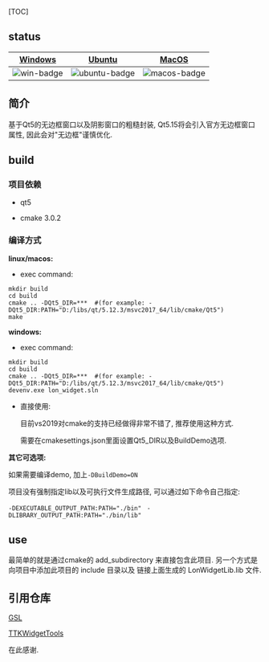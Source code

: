 [TOC]



## status

| [Windows][win-link]| [Ubuntu][ubuntu-link]|[MacOS][macos-link]|
|---------------|---------------|-----------------|
| ![win-badge]  | ![ubuntu-badge]      | ![macos-badge] |


[win-link]: https://github.com/chonlon/Widget/actions?query=workflow%3AWindows "WindowsAction"
[win-badge]: https://github.com/chonlon/Widget/workflows/Windows/badge.svg  "Windows"

[ubuntu-link]: https://github.com/chonlon/Widget/actions?query=workflow%3AUbuntu "UbuntuAction"
[ubuntu-badge]: https://github.com/chonlon/Widget/workflows/Ubuntu/badge.svg "Ubuntu"

[macos-link]: https://github.com/chonlon/Widget/actions?query=workflow%3AMacOS "MacOSAction"
[macos-badge]: https://github.com/chonlon/Widget/workflows/MacOS/badge.svg "MacOS"

## 简介

基于Qt5的无边框窗口以及阴影窗口的粗糙封装, Qt5.15将会引入官方无边框窗口属性, 因此会对"无边框"谨慎优化.



## build

### 项目依赖

- qt5

- cmake 3.0.2

### 编译方式

**linux/macos:**

- exec command:

```shell
mkdir build
cd build
cmake .. -DQt5_DIR=***  #(for example: -DQt5_DIR:PATH="D:/libs/qt/5.12.3/msvc2017_64/lib/cmake/Qt5")
make
```



**windows:**

- exec command:

```shell
mkdir build
cd build
cmake .. -DQt5_DIR=***  #(for example: -DQt5_DIR:PATH="D:/libs/qt/5.12.3/msvc2017_64/lib/cmake/Qt5")
devenv.exe lon_widget.sln
```

- 直接使用:

  目前vs2019对cmake的支持已经做得非常不错了, 推荐使用这种方式.

  需要在cmakesettings.json里面设置Qt5_DIR以及BuildDemo选项.

**其它可选项:**

如果需要编译demo, 加上`-DBuildDemo=ON`

项目没有强制指定lib以及可执行文件生成路径, 可以通过如下命令自己指定: 

`-DEXECUTABLE_OUTPUT_PATH:PATH="./bin" `
`-DLIBRARY_OUTPUT_PATH:PATH="./bin/lib"`



## use
最简单的就是通过cmake的 add_subdirectory 来直接包含此项目.
另一个方式是向项目中添加此项目的 include 目录以及 链接上面生成的 LonWidgetLib.lib 文件.



## 引用仓库

[GSL](https://github.com/Microsoft/GSL)

[TTKWidgetTools](https://github.com/Greedysky/TTKWidgetTools)

在此感谢.